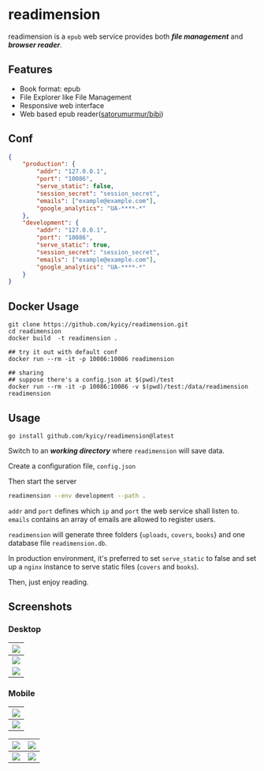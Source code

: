 # readimension
readimension is a `epub` web service provides both ***file management*** and ***browser reader***.

## Features
- Book format: epub
- File Explorer like File Management
- Responsive web interface
- Web based epub reader([satorumurmur/bibi](https://github.com/satorumurmur/bibi))

## Conf
``` json
{
    "production": {
        "addr": "127.0.0.1",
        "port": "10086",
        "serve_static": false,
        "session_secret": "session_secret",
        "emails": ["example@example.com"],
        "google_analytics": "UA-****-*"
    },
    "development": {
        "addr": "127.0.0.1",
        "port": "10086",
        "serve_static": true,
        "session_secret": "session_secret",
        "emails": ["example@example.com"],
        "google_analytics": "UA-****-*"
    }
}
```

## Docker Usage
```
git clone https://github.com/kyicy/readimension.git
cd readimension
docker build  -t readimension .

## try it out with default conf
docker run --rm -it -p 10086:10086 readimension

## sharing
## suppose there's a config.json at $(pwd)/test
docker run --rm -it -p 10086:10086 -v $(pwd)/test:/data/readimension readimension
```

## Usage
`go install github.com/kyicy/readimension@latest`

Switch to an ***working directory*** where `readimension` will save data.

Create a configuration file, `config.json`

Then start the server
``` sh
readimension --env development --path .
```

`addr` and `port` defines which `ip` and `port` the web service shall listen to.
`emails` contains an array of emails are allowed to register users.

`readimension` will generate three folders {`uploads`, `covers`, `books`} and one database file `readimension.db`.

In production environment, it's preferred to set `serve_static` to false and set up a `nginx` instance to serve static files (`covers` and `books`).

Then, just enjoy reading.

## Screenshots

### Desktop
| ![](screenshots/pc_eva.png) |
| --- |
| ![](screenshots/pc_1.jpg) |
| ![](screenshots/pc_2.jpg) |

### Mobile
| ![](screenshots/mobile_eva.jpg) | 
| --- |
|![](screenshots/mobile_opm.jpg) |

| ![](screenshots/mobile_1.jpg) | ![](screenshots/mobile_2.jpg) |
| --- |  --- |
| ![](screenshots/mobile_3.jpg) | ![](screenshots/mobile_4.jpg) |
